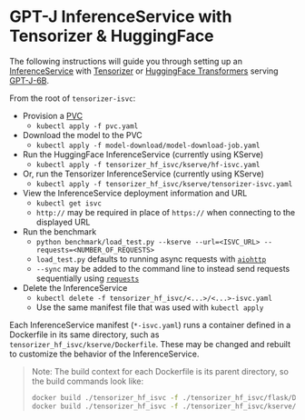 # GPT-J InferenceService with Tensorizer & HuggingFace

The following instructions will guide you through setting up an
[InferenceService](https://docs.coreweave.com/machine-learning-and-ai/inference/online-inference)
with [Tensorizer](https://github.com/coreweave/tensorizer)
or [HuggingFace Transformers](https://huggingface.co/docs/transformers/index)
serving [GPT-J-6B](https://huggingface.co/EleutherAI/gpt-j-6b).

From the root of `tensorizer-isvc`:

- Provision a [PVC](https://kubernetes.io/docs/concepts/storage/persistent-volumes/)
  - `kubectl apply -f pvc.yaml`
- Download the model to the PVC
  - `kubectl apply -f model-download/model-download-job.yaml`
- Run the HuggingFace InferenceService (currently using KServe)
  - `kubectl apply -f tensorizer_hf_isvc/kserve/hf-isvc.yaml`
- Or, run the Tensorizer InferenceService (currently using KServe)
  - `kubectl apply -f tensorizer_hf_isvc/kserve/tensorizer-isvc.yaml`
- View the InferenceService deployment information and URL
  - `kubectl get isvc`
  - `http://` may be required in place of `https://` when connecting to the displayed URL
- Run the benchmark
  - `python benchmark/load_test.py --kserve --url=<ISVC_URL> --requests=<NUMBER_OF_REQUESTS>`
  - `load_test.py` defaults to running async requests with [`aiohttp`](https://pypi.org/project/aiohttp/)
  - `--sync` may be added to the command line to instead send requests sequentially
    using [`requests`](https://pypi.org/project/requests/)
- Delete the InferenceService
  - `kubectl delete -f tensorizer_hf_isvc/<...>/<...>-isvc.yaml`
  - Use the same manifest file that was used with `kubectl apply`

Each InferenceService manifest (`*-isvc.yaml`) runs a container defined
in a Dockerfile in its same directory, such as `tensorizer_hf_isvc/kserve/Dockerfile`.
These may be changed and rebuilt to customize the behavior of the InferenceService.

> Note: The build context for each Dockerfile is its parent directory, so the build commands look like:
> ```bash
> docker build ./tensorizer_hf_isvc -f ./tensorizer_hf_isvc/flask/Dockerfile
> docker build ./tensorizer_hf_isvc -f ./tensorizer_hf_isvc/kserve/Dockerfile
> ```
